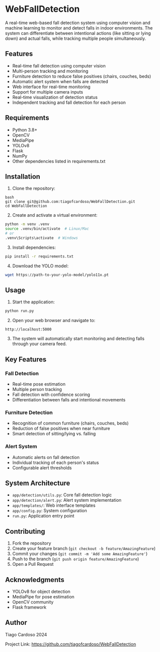# WebFallDetection

A real-time web-based fall detection system using computer vision and machine learning to monitor and detect falls in indoor environments. The system can differentiate between intentional actions (like sitting or lying down) and actual falls, while tracking multiple people simultaneously.

## Features

- Real-time fall detection using computer vision
- Multi-person tracking and monitoring
- Furniture detection to reduce false positives (chairs, couches, beds)
- Automatic alert system when falls are detected
- Web interface for real-time monitoring
- Support for multiple camera inputs
- Real-time visualization of detection status
- Independent tracking and fall detection for each person

## Requirements

- Python 3.8+
- OpenCV
- MediaPipe
- YOLOv8
- Flask
- NumPy
- Other dependencies listed in requirements.txt

## Installation

1. Clone the repository:
```
bash
git clone git@github.com:tiagofcardoso/WebFallDetection.git
cd WebFallDetection
```

2. Create and activate a virtual environment:
```bash
python -m venv .venv
source .venv/bin/activate  # Linux/Mac
# or
.venv\Scripts\activate  # Windows
```

3. Install dependencies:
```bash
pip install -r requirements.txt
```

4. Download the YOLO model:
```bash
wget https://path-to-your-yolo-model/yolo11x.pt
```

## Usage

1. Start the application:
```bash
python run.py
```

2. Open your web browser and navigate to:
```
http://localhost:5000
```

3. The system will automatically start monitoring and detecting falls through your camera feed.

## Key Features

### Fall Detection
- Real-time pose estimation
- Multiple person tracking
- Fall detection with confidence scoring
- Differentiation between falls and intentional movements

### Furniture Detection
- Recognition of common furniture (chairs, couches, beds)
- Reduction of false positives when near furniture
- Smart detection of sitting/lying vs. falling

### Alert System
- Automatic alerts on fall detection
- Individual tracking of each person's status
- Configurable alert thresholds

## System Architecture

- `app/detection/utils.py`: Core fall detection logic
- `app/detection/alert.py`: Alert system implementation
- `app/templates/`: Web interface templates
- `app/config.py`: System configuration
- `run.py`: Application entry point

## Contributing

1. Fork the repository
2. Create your feature branch (`git checkout -b feature/AmazingFeature`)
3. Commit your changes (`git commit -m 'Add some AmazingFeature'`)
4. Push to the branch (`git push origin feature/AmazingFeature`)
5. Open a Pull Request


## Acknowledgments

- YOLOv8 for object detection
- MediaPipe for pose estimation
- OpenCV community
- Flask framework

## Author

Tiago Cardoso 2024

Project Link: https://github.com/tiagofcardoso/WebFallDetection